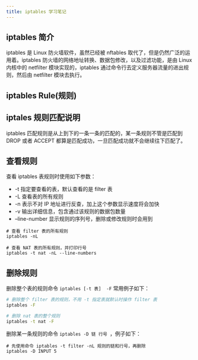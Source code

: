```yaml
---
title: iptables 学习笔记
---
```

## iptables 简介
iptables 是 Linux 防火墙软件，虽然已经被 nftables 取代了，但是仍然广泛的运用着。iptables 防火墙的网络地址转换、数据包修改，以及过滤功能，是由 Linux 内核中的 netfilter 模块实现的，iptables 通过命令行去定义服务器流量的进出规则，然后由 netfilter 模块去执行。

## iptables Rule(规则)




## iptales 规则匹配说明
iptables 匹配规则是从上到下的一条一条的匹配的，某一条规则不管是匹配到 DROP 或者 ACCEPT 都算是匹配成功，一旦匹配成功就不会继续往下匹配了。




## 查看规则
查看 iptables 表规则时使用如下参数：
* -t 指定要查看的表，默认查看的是 filter 表
* -L 查看表的所有规则
* -n 表示不对 IP 地址进行反查，加上这个参数显示速度将会加快 
* -v 输出详细信息，包含通过该规则的数据包数量
* –line-number 显示规则的序列号，删除或修改规则时会用到
```
# 查看 filter 表的所有规则
iptables -nL 

# 查看 NAT 表的所有规则，并打印行号
iptables -t nat -nL --line-numbers

```
## 删除规则
删除整个表的规则命令 ` iptables [-t 表]  -F ` 常用例子如下：
```bash 
# 删除整个 filter 表的规则，不用 -t 指定表就默认时操作 filter 表
iptables -F 

# 删除 nat 表的整个规则
iptables -t nat -F
```
删除某一条规则的命令 `iptables -D 链 行号 `，例子如下：
```
# 先使用命令 iptables -t filter -nL 规则的链和行号，再删除
iptables -D INPUT 5 




```


